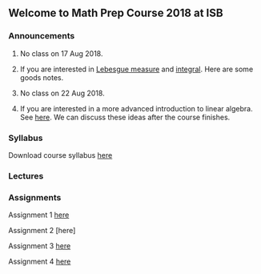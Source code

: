 ## Welcome to Math Prep Course 2018 at ISB

### Announcements
1) No class on 17 Aug 2018.

2) If you are interested in [Lebesgue measure](https://abhirishisb.github.io/LebesgueMeasure.pdf) and                             [integral](https://abhirishisb.github.io/LebesgueIntegral.pdf). Here are some goods notes. 

3) No class on 22 Aug 2018.

4) If you are interested in a more advanced introduction to linear algebra.                                                             See [here](https://abhirishisb.github.io/linear_algebra_notes.pdf). We can discuss these ideas after the course finishes.


### Syllabus

Download course syllabus [here](https://abhirishisb.github.io/syllabus_math_prep_2018_abhishek.pdf)

### Lectures


### Assignments

Assignment 1 [here](https://abhirishisb.github.io/assignment1.pdf)

Assignment 2 [here]

Assignment 3 [here](https://abhirishisb.github.io/assignment3.pdf)

Assignment 4 [here](https://abhirishisb.github.io/assignment4.pdf)

